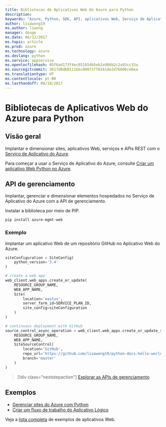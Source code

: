 ```yaml
---
title: Bibliotecas de Aplicativos Web do Azure para Python
description: 
keywords: "Azure, Python, SDK, API, aplicativos Web, Serviço de Aplicativo"
author: lisawong19
ms.author: liwong
manager: douge
ms.date: 06/12/2017
ms.topic: article
ms.prod: azure
ms.technology: azure
ms.devlang: python
ms.service: appservice
ms.openlocfilehash: 05f6ad173f4ec051654b5eb2a986b2c2a93cc33a
ms.sourcegitcommit: 3617d0db0111bbc00072ff8161de2d76606ce0ea
ms.translationtype: HT
ms.contentlocale: pt-BR
ms.lasthandoff: 08/18/2017
---
```

# <a name="azure-web-apps-libraries-for-python"></a>Bibliotecas de Aplicativos Web do Azure para Python

## <a name="overview"></a>Visão geral

Implantar e dimensionar sites, aplicativos Web, serviços e APIs REST com o [Serviço de Aplicativo do Azure](/azure/app-service).

Para começar a usar o Serviço de Aplicativo do Azure, consulte [Criar um aplicativo Web Python no Azure](/azure/app-service-web/app-service-web-get-started-python).

## <a name="management-api"></a>API de gerenciamento

Implantar, gerenciar e dimensionar elementos hospedados no Serviço de Aplicativo do Azure com a API de gerenciamento.

Instalar a biblioteca por meio de PIP.

```bash
pip install azure-mgmt-web
```

### <a name="example"></a>Exemplo

Implantar um aplicativo Web de um repositório GitHub no Aplicativo Web do Azure.

```python
siteConfiguration = SiteConfig(
    python_version='3.4'
)

# create a web app
web_client.web_apps.create_or_update(
    RESOURCE_GROUP_NAME,
    WEB_APP_NAME,
    Site(
        location='eastus',
        server_farm_id=SERVICE_PLAN_ID,
        site_config=siteConfiguration
    )
)

# continuous deployment with GitHub
source_control_async_operation = web_client.web_apps.create_or_update_source_control(
    RESOURCE_GROUP_NAME,
    WEB_APP_NAME,
    SiteSourceControl(
        location='GitHub',
        repo_url='https://github.com/lisawong19/python-docs-hello-world',
        branch='master'
    )
)
```
> [!div class="nextstepaction"]
> [Explorar as APIs de gerenciamento](/python/api/overview/azure/webapps/managementlibrary)

## <a name="samples"></a>Exemplos 

* [Gerenciar sites do Azure com Python][1]
* [Criar um fluxo de trabalho do Aplicativo Lógico][2]
 
Veja a [lista completa](https://azure.microsoft.com/en-us/resources/samples/?platform=python&term=web-app) de exemplos de aplicativos Web.

[1]: https://azure.microsoft.com/resources/samples/app-service-web-python-manage
[2]: ../docs-ref-conceptual/python-sdk-azure-samples-logic-app-workflow.md